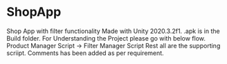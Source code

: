 # ShopApp
Shop App with filter functionality
Made with Unity 2020.3.2f1.
.apk is in the Build folder.
For Understanding the Project please go with below flow.
Product Manager Script -> Filter Manager Script
Rest all are the supporting scriipt.
Comments has been added as per requirement.
